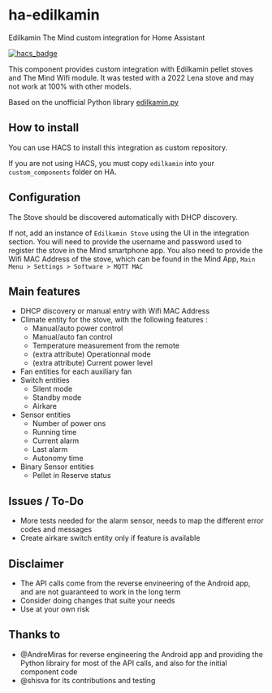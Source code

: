 # ha-edilkamin

Edilkamin The Mind custom integration for Home Assistant

[![hacs_badge](https://img.shields.io/badge/HACS-Custom-41BDF5.svg?style=for-the-badge)](https://github.com/hacs/integration)

This component provides custom integration with Edilkamin pellet stoves and The Mind Wifi module. It was tested with a 2022 Lena stove and may not work at 100% with other models. 

Based on the unofficial Python library [edilkamin.py](https://github.com/AndreMiras/edilkamin.py)

## How to install
You can use HACS to install this integration as custom repository.

If you are not using HACS, you must copy `edilkamin` into your `custom_components` folder on HA.

## Configuration

The Stove should be discovered automatically with DHCP discovery.

If not, add an instance of `Edilkamin Stove` using the UI in the integration section. You will need to provide the username and password used to register the stove in the Mind smartphone app. You also need to provide the Wifi MAC Address of the stove, which can be found in the Mind App, `Main Menu > Settings > Software > MQTT MAC`

## Main features

- DHCP discovery or manual entry with Wifi MAC Address
- Climate entity for the stove, with the following features :
  - Manual/auto power control 
  - Manual/auto fan control
  - Temperature measurement from the remote
  - (extra attribute) Operationnal mode
  - (extra attribute) Current power level
- Fan entities for each auxiliary fan
- Switch entities
  - Silent mode
  - Standby mode
  - Airkare
- Sensor entities
  - Number of power ons
  - Running time
  - Current alarm
  - Last alarm
  - Autonomy time
- Binary Sensor entities
  - Pellet in Reserve status

## Issues / To-Do

- More tests needed for the alarm sensor, needs to map the different error codes and messages
- Create airkare switch entity only if feature is available

## Disclaimer
- The API calls come from the reverse envineering of the Android app, and are not guaranteed to work in the long term
- Consider doing changes that suite your needs
- Use at your own risk

## Thanks to
- @AndreMiras for reverse engineering the Android app and providing the Python librairy for most of the API calls, and also for the initial component code
- @shisva for its contributions and testing
